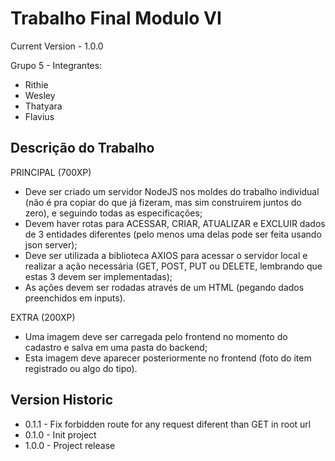 # Trabalho Final Modulo VI

Current Version - 1.0.0

Grupo 5 - Integrantes:

- Rithie
- Wesley
- Thatyara
- Flavius

## Descrição do Trabalho

PRINCIPAL (700XP)
- Deve ser criado um servidor NodeJS nos moldes do trabalho individual (não é pra copiar do que já fizeram, mas sim construirem juntos do zero), e seguindo todas as especificações;
- Devem haver rotas para ACESSAR, CRIAR, ATUALIZAR e EXCLUIR dados de 3 entidades diferentes (pelo menos uma delas pode ser feita usando json server);
- Deve ser utilizada a biblioteca AXIOS para acessar o servidor local e realizar a ação necessária (GET, POST, PUT ou DELETE, lembrando que estas 3 devem ser implementadas);
- As ações devem ser rodadas através de um HTML (pegando dados preenchidos em inputs).

EXTRA (200XP)
- Uma imagem deve ser carregada pelo frontend no momento do cadastro e salva em uma pasta do backend;
- Esta imagem deve aparecer posteriormente no frontend (foto do item registrado ou algo do tipo).

## Version Historic

- 0.1.1 - Fix forbidden route for any request diferent than GET in root url
- 0.1.0 - Init project
- 1.0.0 - Project release